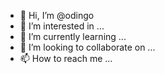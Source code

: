 - 👋 Hi, I’m @odingo
- 👀 I’m interested in ...
- 🌱 I’m currently learning ...
- 💞️ I’m looking to collaborate on ...
- 📫 How to reach me ...

<!---
odingo/odingo is a ✨ special ✨ repository because its `README.md` (this file) appears on your GitHub profile.
You can click the Preview link to take a look at your changes.
--->
